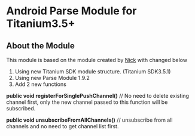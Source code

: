 # Android Parse Module for Titanium3.5+

<h2>About the Module</h2>
This module is based on the module created by <a href="https://github.com/ndizazzo/android-parse-titanium-module">Nick</a>
with changed below

1. Using new Titanium SDK module structure. (Titanium SDK3.5.1)
2. Using new Parse Module 1.9.2
3. Add 2 new functions

<b>public void registerForSinglePushChannel()</b>
   // No need to delete existing channel first, only the new channel passed to this function will be subscribed.

<b>public void unsubscribeFromAllChannels()</b>
  // unsubscribe from all channels and no need to get channel list first.
